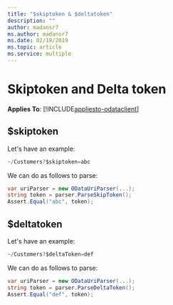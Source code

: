 ```yaml
---
title: "$skiptoken & $deltatoken"
description: ""
author: madansr7
ms.author: madansr7
ms.date: 02/19/2019
ms.topic: article
ms.service: multiple
---
```

# Skiptoken and Delta token 
**Applies To**: [!INCLUDE[appliesto-odataclient](../../includes/appliesto-odatalib-v7.md)]

## $skiptoken

Let's have an example:

```C#
~/Customers?$skiptoken=abc
```

We can do as follows to parse:

```C#
var uriParser = new ODataUriParser(...);
string token = parser.ParseSkipToken();
Assert.Equal("abc", token);
```

## $deltatoken

Let's have an example:

```C#
~/Customers?$deltaToken=def
```

We can do as follows to parse:

```C#
var uriParser = new ODataUriParser(...);
string token = parser.ParseDeltaToken();
Assert.Equal("def", token);
```
